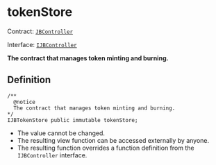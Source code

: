 # tokenStore

Contract: [`JBController`](../)​‌

Interface: [`IJBController`](../../../../../interfaces/ijbcontroller.md)

**The contract that manages token minting and burning.**

## Definition

```solidity
/** 
  @notice 
  The contract that manages token minting and burning.
*/
IJBTokenStore public immutable tokenStore;
```

* The value cannot be changed.
* The resulting view function can be accessed externally by anyone.
* The resulting function overrides a function definition from the `IJBController` interface.
